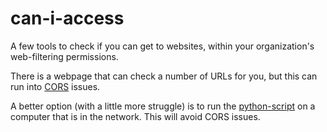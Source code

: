 # can-i-access
A few tools to check if you can get to websites, within your organization's web-filtering permissions.

There is a webpage that can check a number of URLs for you, but this can run into [CORS](https://developer.mozilla.org/en-US/docs/Web/HTTP/Guides/CORS) issues. 

A better option (with a little more struggle) is to run the [python-script](python-script/url-check.py) on a computer that is in the network. This will avoid CORS issues. 